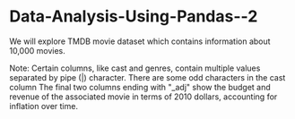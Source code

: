 # Data-Analysis-Using-Pandas--2

We will explore TMDB movie dataset which contains information about 10,000 movies.

Note:
Certain columns, like cast and genres, contain multiple values separated by pipe (|) character.
There are some odd characters in the cast column
The final two columns ending with "_adj" show the budget and revenue of the associated movie in terms of 2010 dollars, accounting for inflation over time.
